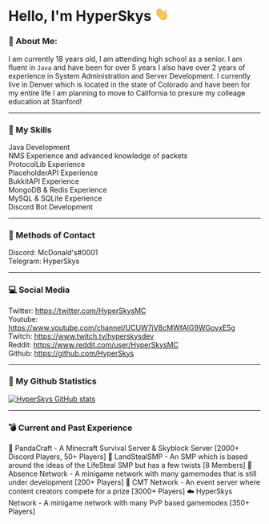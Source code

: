 # Hello, I'm HyperSkys <img src=https://raw.githubusercontent.com/HyperSkys/HyperSkys/main/assets/hi.gif width="29px">
### 💪 About Me:

I am currently 18 years old, I am attending high school as a senior. I am fluent in `Java` and have been for over 5 years I also have over 2 years of experience in System Administration and Server Development. I currently live in Denver which is located in the state of Colorado and have been for my entire life I am planning to move to California to presure my colleage education at Stanford!

---
### 🎳 My Skills

Java Development                                                                                            
NMS Experience and advanced knowledge of packets                                                                                            
ProtocolLib Experience                                                                                            
PlaceholderAPI Experience                                                                                            
BukkitAPI Experience                                                                                            
MongoDB & Redis Experience                                                                                            
MySQL & SQLite Experience                                                                                            
Discord Bot Development                                                                                            

---
### 📱 Methods of Contact

Discord: McDonald's#0001                                                                                            
Telegram: HyperSkys                                                                                            

---
### 💻 Social Media

Twitter: https://twitter.com/HyperSkysMC                                                                                            
Youtube: https://www.youtube.com/channel/UCUW7jV8cMWfAIG9WGovxE5g                                                                                                         
Twitch: https://www.twitch.tv/hyperskysdev                                                                      
Reddit: https://www.reddit.com/user/HyperSkysMC                                   
Github: https://github.com/HyperSkys                                

---
### 🌟 My Github Statistics
[![HyperSkys GitHub stats](https://github-readme-stats.vercel.app/api?username=hyperskys&count_private=true&show_icons=true&theme=dark)](https://github.com/anuraghazra/github-readme-stats)

---
### 💣 Current and Past Experience
🐼 PandaCraft - A Minecraft Survival Server & Skyblock Server [2000+ Discord Players, 50+ Players]
🥷 LandStealSMP - An SMP which is based around the ideas of the LifeSteal SMP but has a few twists [8 Members]
🧽 Absence Network - A minigame network with many gamemodes that is still under development [200+ Players]
🎉 CMT Network - An event server where content creators compete for a prize [3000+ Players]
☁️ HyperSkys Network - A minigame network with many PvP based gamemodes [350+ Players]
